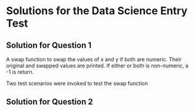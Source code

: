 # Solutions for the Data Science Entry Test

## Solution for Question 1
A swap function to swap the values of x and y if both are numeric. Their original and swapped values are printed. 
If either or both is non-numeric, a -1 is return.

Two test scenarios were invoked to test the swap function

## Solution for Question 2
